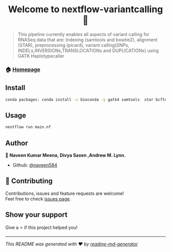 <h1 align="center">Welcome to nextflow-variantcalling 👋</h1>
<p>
</p>

> This pipeline currently enables all aspects of variant calling for RNASeq data that are: Indexing (samtools and bowtie2), alignment (STAR), preprocessing (picard), variant calling(SNPs, INDELs,INVERSIONs,TRANSLOCATIONs and DUPLICATIONs) using GATK Haplotypecaller 

### 🏠 [Homepage](https://github.com/naveen584/nextflow-variantcalling)

## Install

```sh
conda packages: conda install -c bioconda -y gatk4 samtools  star bcftools  delly
```

## Usage

```sh
nextflow run main.nf 
```

## Author

👤 **Naveen Kumar Meena, Divya Saxen ,Andrew M. Lynn.**

* Github: [@naveen584](https://github.com/naveen584)

## 🤝 Contributing

Contributions, issues and feature requests are welcome!<br />Feel free to check [issues page](https://github.com/naveen584/nextflow-variantcalling/issues).

## Show your support

Give a ⭐️ if this project helped you!

***
_This README was generated with ❤️ by [readme-md-generator](https://github.com/kefranabg/readme-md-generator)_